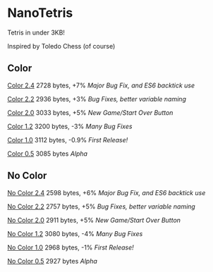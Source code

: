 # NanoTetris 

Tetris in under 3KB!

Inspired by Toledo Chess (of course)

## Color

[Color 2.4](https://gemgames.github.io/nanotetris/color/2.4.html) 2728 bytes, +7% *Major Bug Fix, and ES6 backtick use* 

[Color 2.2](https://gemgames.github.io/nanotetris/color/2.2.html) 2936 bytes, +3% *Bug Fixes, better variable naming*

[Color 2.0](https://gemgames.github.io/nanotetris/color/2.0.html) 3033 bytes, +5% *New Game/Start Over Button*

[Color 1.2](https://gemgames.github.io/nanotetris/color/1.2.html) 3200 bytes, -3% *Many Bug Fixes*

[Color 1.0](https://gemgames.github.io/nanotetris/color/1.0.html) 3112 bytes, -0.9% *First Release!*

[Color 0.5](https://gemgames.github.io/nanotetris/color/0.5.html) 3085 bytes *Alpha*

## No Color

[No Color 2.4](https://gemgames.github.io/nanotetris/nocolor/2.4.html) 2598 bytes, +6% *Major Bug Fix, and ES6 backtick use*

[No Color 2.2](https://gemgames.github.io/nanotetris/nocolor/2.2.html) 2757 bytes, +5% *Bug Fixes, better variable naming*

[No Color 2.0](https://gemgames.github.io/nanotetris/nocolor/2.0.html) 2911 bytes, +5% *New Game/Start Over Button*

[No Color 1.2](https://gemgames.github.io/nanotetris/nocolor/1.2.html) 3080 bytes, -4% *Many Bug Fixes*

[No Color 1.0](https://gemgames.github.io/nanotetris/nocolor/1.0.html) 2968 bytes, -1% *First Release!*

[No Color 0.5](https://gemgames.github.io/nanotetris/nocolor/0.5.html) 2927 bytes *Alpha*

